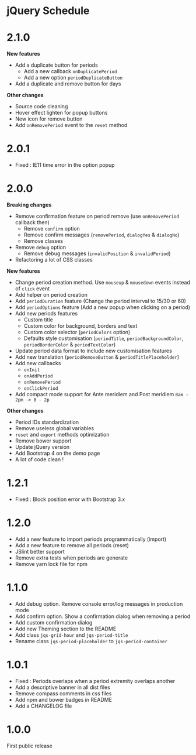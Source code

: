 # jQuery Schedule

# 2.1.0
**New features**
- Add a duplicate button for periods
    - Add a new callback `onDuplicatePeriod`
    - Add a new option `periodDuplicateButton`
- Add a duplicate and remove button for days

**Other changes**
- Source code cleaning
- Hover effect lighten for popup buttons
- New icon for remove button
- Add `onRemovePeriod` event to the `reset` method 

# 2.0.1
- Fixed : IE11 time error in the option popup

# 2.0.0
**Breaking changes**
- Remove confirmation feature on period remove (use `onRemovePeriod` callback then)
    - Remove `confirm` option
    - Remove confirm messages (`removePeriod`, `dialogYes` & `dialogNo`)
    - Remove classes
- Remove `debug` option
    - Remove debug messages (`invalidPosition` & `invalidPeriod`) 
- Refactoring a lot of CSS classes

**New features**
- Change period creation method. Use `mouseup` & `mousedown` events instead of `click` event 
- Add helper on period creation 
- Add `periodDuration` feature (Change the period interval to 15/30 or 60)
- Add `periodOptions` feature (Add a new popup when clicking on a period)
- Add new periods features
    - Custom title
    - Custom color for background, borders and text
    - Custom color selector (`periodColors` option)
    - Defaults style customisation (`periodTitle`, `periodBackgroundColor`, `periodBorderColor` & `periodTextColor`) 
- Update period data format to include new customisation features
- Add new translation (`periodRemoveButton` & `periodTitlePlaceholder`)
- Add new callbacks
    - `onInit`
    - `onAddPeriod`
    - `onRemovePeriod`
    - `onClickPeriod`
- Add compact mode support for Ante meridiem and Post meridiem `8am - 2pm -> 8 - 2p`

**Other changes**
- Period IDs standardization
- Remove useless global variables
- `reset` and `export` methods optimization
- Remove bower support
- Update jQuery version
- Add Bootstrap 4 on the demo page
- A lot of code clean !

# 1.2.1
- Fixed : Block position error with Bootstrap 3.x

# 1.2.0
- Add a new feature to import periods programmatically (import)
- Add a new feature to remove all periods (reset)
- JSlint better support
- Remove extra tests when periods are generate
- Remove yarn lock file for npm

# 1.1.0
- Add debug option. Remove console error/log messages in production mode 
- Add confirm option. Show a confirmation dialog when removing a period
- Add custom confirmation dialog
- Add new Theming section to the README
- Add class `jqs-grid-hour` and `jqs-period-title`
- Rename class `jqs-period-placeholder` to `jqs-period-container`

# 1.0.1

- Fixed : Periods overlaps when a period extremity overlaps another
- Add a descriptive banner in all dist files
- Remove compass comments in css files
- Add npm and bower badges in README
- Add a CHANGELOG file

# 1.0.0

First public release
